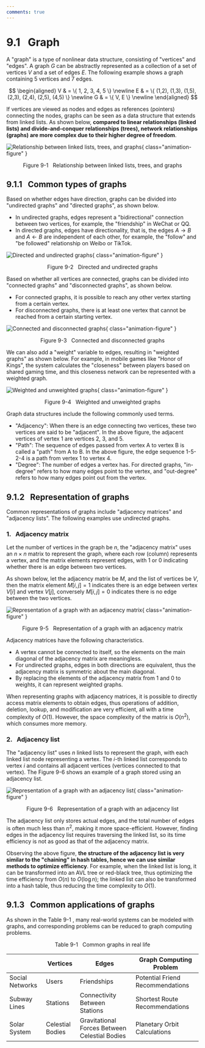 ```yaml
---
comments: true
---
```


# 9.1 &nbsp; Graph

A "graph" is a type of nonlinear data structure, consisting of "vertices" and "edges". A graph $G$ can be abstractly represented as a collection of a set of vertices $V$ and a set of edges $E$. The following example shows a graph containing 5 vertices and 7 edges.

$$
\begin{aligned}
V & = \{ 1, 2, 3, 4, 5 \} \newline
E & = \{ (1,2), (1,3), (1,5), (2,3), (2,4), (2,5), (4,5) \} \newline
G & = \{ V, E \} \newline
\end{aligned}
$$

If vertices are viewed as nodes and edges as references (pointers) connecting the nodes, graphs can be seen as a data structure that extends from linked lists. As shown below, **compared to linear relationships (linked lists) and divide-and-conquer relationships (trees), network relationships (graphs) are more complex due to their higher degree of freedom**.

![Relationship between linked lists, trees, and graphs](graph.assets/linkedlist_tree_graph.png){ class="animation-figure" }

<p align="center"> Figure 9-1 &nbsp; Relationship between linked lists, trees, and graphs </p>

## 9.1.1 &nbsp; Common types of graphs

Based on whether edges have direction, graphs can be divided into "undirected graphs" and "directed graphs", as shown below.

- In undirected graphs, edges represent a "bidirectional" connection between two vertices, for example, the "friendship" in WeChat or QQ.
- In directed graphs, edges have directionality, that is, the edges $A \rightarrow B$ and $A \leftarrow B$ are independent of each other, for example, the "follow" and "be followed" relationship on Weibo or TikTok.

![Directed and undirected graphs](graph.assets/directed_graph.png){ class="animation-figure" }

<p align="center"> Figure 9-2 &nbsp; Directed and undirected graphs </p>

Based on whether all vertices are connected, graphs can be divided into "connected graphs" and "disconnected graphs", as shown below.

- For connected graphs, it is possible to reach any other vertex starting from a certain vertex.
- For disconnected graphs, there is at least one vertex that cannot be reached from a certain starting vertex.

![Connected and disconnected graphs](graph.assets/connected_graph.png){ class="animation-figure" }

<p align="center"> Figure 9-3 &nbsp; Connected and disconnected graphs </p>

We can also add a "weight" variable to edges, resulting in "weighted graphs" as shown below. For example, in mobile games like "Honor of Kings", the system calculates the "closeness" between players based on shared gaming time, and this closeness network can be represented with a weighted graph.

![Weighted and unweighted graphs](graph.assets/weighted_graph.png){ class="animation-figure" }

<p align="center"> Figure 9-4 &nbsp; Weighted and unweighted graphs </p>

Graph data structures include the following commonly used terms.

- "Adjacency": When there is an edge connecting two vertices, these two vertices are said to be "adjacent". In the above figure, the adjacent vertices of vertex 1 are vertices 2, 3, and 5.
- "Path": The sequence of edges passed from vertex A to vertex B is called a "path" from A to B. In the above figure, the edge sequence 1-5-2-4 is a path from vertex 1 to vertex 4.
- "Degree": The number of edges a vertex has. For directed graphs, "in-degree" refers to how many edges point to the vertex, and "out-degree" refers to how many edges point out from the vertex.

## 9.1.2 &nbsp; Representation of graphs

Common representations of graphs include "adjacency matrices" and "adjacency lists". The following examples use undirected graphs.

### 1. &nbsp; Adjacency matrix

Let the number of vertices in the graph be $n$, the "adjacency matrix" uses an $n \times n$ matrix to represent the graph, where each row (column) represents a vertex, and the matrix elements represent edges, with $1$ or $0$ indicating whether there is an edge between two vertices.

As shown below, let the adjacency matrix be $M$, and the list of vertices be $V$, then the matrix element $M[i, j] = 1$ indicates there is an edge between vertex $V[i]$ and vertex $V[j]$, conversely $M[i, j] = 0$ indicates there is no edge between the two vertices.

![Representation of a graph with an adjacency matrix](graph.assets/adjacency_matrix.png){ class="animation-figure" }

<p align="center"> Figure 9-5 &nbsp; Representation of a graph with an adjacency matrix </p>

Adjacency matrices have the following characteristics.

- A vertex cannot be connected to itself, so the elements on the main diagonal of the adjacency matrix are meaningless.
- For undirected graphs, edges in both directions are equivalent, thus the adjacency matrix is symmetric about the main diagonal.
- By replacing the elements of the adjacency matrix from $1$ and $0$ to weights, it can represent weighted graphs.

When representing graphs with adjacency matrices, it is possible to directly access matrix elements to obtain edges, thus operations of addition, deletion, lookup, and modification are very efficient, all with a time complexity of $O(1)$. However, the space complexity of the matrix is $O(n^2)$, which consumes more memory.

### 2. &nbsp; Adjacency list

The "adjacency list" uses $n$ linked lists to represent the graph, with each linked list node representing a vertex. The $i$-th linked list corresponds to vertex $i$ and contains all adjacent vertices (vertices connected to that vertex). The Figure 9-6  shows an example of a graph stored using an adjacency list.

![Representation of a graph with an adjacency list](graph.assets/adjacency_list.png){ class="animation-figure" }

<p align="center"> Figure 9-6 &nbsp; Representation of a graph with an adjacency list </p>

The adjacency list only stores actual edges, and the total number of edges is often much less than $n^2$, making it more space-efficient. However, finding edges in the adjacency list requires traversing the linked list, so its time efficiency is not as good as that of the adjacency matrix.

Observing the above figure, **the structure of the adjacency list is very similar to the "chaining" in hash tables, hence we can use similar methods to optimize efficiency**. For example, when the linked list is long, it can be transformed into an AVL tree or red-black tree, thus optimizing the time efficiency from $O(n)$ to $O(\log n)$; the linked list can also be transformed into a hash table, thus reducing the time complexity to $O(1)$.

## 9.1.3 &nbsp; Common applications of graphs

As shown in the Table 9-1 , many real-world systems can be modeled with graphs, and corresponding problems can be reduced to graph computing problems.

<p align="center"> Table 9-1 &nbsp; Common graphs in real life </p>

<div class="center-table" markdown>

|                 | Vertices         | Edges                                         | Graph Computing Problem          |
| --------------- | ---------------- | --------------------------------------------- | -------------------------------- |
| Social Networks | Users            | Friendships                                   | Potential Friend Recommendations |
| Subway Lines    | Stations         | Connectivity Between Stations                 | Shortest Route Recommendations   |
| Solar System    | Celestial Bodies | Gravitational Forces Between Celestial Bodies | Planetary Orbit Calculations     |

</div>
